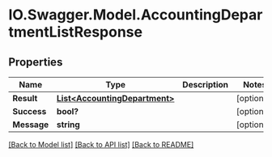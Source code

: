 # IO.Swagger.Model.AccountingDepartmentListResponse
## Properties

Name | Type | Description | Notes
------------ | ------------- | ------------- | -------------
**Result** | [**List&lt;AccountingDepartment&gt;**](AccountingDepartment.md) |  | [optional] 
**Success** | **bool?** |  | [optional] 
**Message** | **string** |  | [optional] 

[[Back to Model list]](../README.md#documentation-for-models) [[Back to API list]](../README.md#documentation-for-api-endpoints) [[Back to README]](../README.md)

